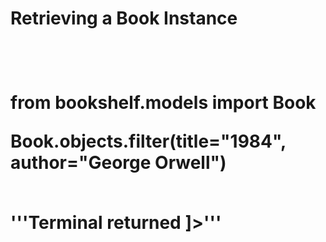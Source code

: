 <h1>Retrieving a Book Instance<h1>
<br>
<p>from bookshelf.models import Book<p>
<p>Book.objects.filter(title="1984", author="George Orwell")<p>
<br>
'''Terminal returned
<QuerySet [<Book:  Title: 1984, Author: George Orwell, Publication Date: 1949>]>'''
